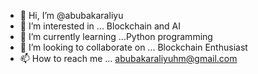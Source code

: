 - 👋 Hi, I’m @abubakaraliyu
- 👀 I’m interested in ... Blockchain and AI 
- 🌱 I’m currently learning ...Python programming
- 💞️ I’m looking to collaborate on ... Blockchain Enthusiast
- 📫 How to reach me ... abubakaraliyuhm@gmail.com

<!---
abubakaraliyu/abubakaraliyu is a ✨ special ✨ repository because its `README.md` (this file) appears on your GitHub profile.
You can click the Preview link to take a look at your changes.
--->
